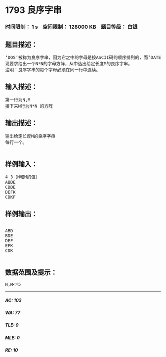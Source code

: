 # 1793 良序字串   
### 时间限制： 1 s&nbsp;&nbsp;&nbsp;&nbsp;空间限制： 128000 KB&nbsp;&nbsp;&nbsp;&nbsp;题目等级： 白银  
## 题目描述：  

<pre>
‘DOS’被称为良序字串，因为它之中的字母是按ASCII码的顺序排列的，而‘DATE’则不是良序字串。
现要求给出一个N*N的字母方阵，从中选出给定长度M的良序字串。
注明：良序字串的每个字母必须在同一行中连续。
</pre>
  
  
## 输入描述：  

<pre>
第一行为N,M
接下来N行为N*N 的方阵
</pre>
  
  
## 输出描述：  

<pre>
输出给定长度M的良序字串
每行一个。

</pre>
  
  
## 样例输入：  

<pre>
4 3（N和M的值）
ABDE
CDDE
DEFK
CDKF
</pre>
  
  
## 样例输出：  

<pre>

ABD
BDE
DEF
EFK
CDK

</pre>
  
  
## 数据范围及提示：  

<pre>
N,M<=5
</pre>
  
  
***  

##### AC: 103  
##### WA: 77  
##### TLE: 0  
##### MLE: 0  
##### RE: 10  
